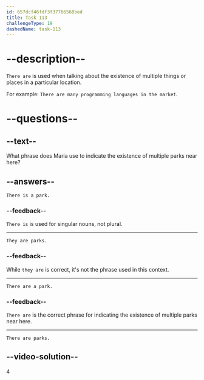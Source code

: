 ```yaml
---
id: 657dcf46fdf3f37766568bed
title: Task 113
challengeType: 19
dashedName: task-113
---
```


# --description--

`There are` is used when talking about the existence of multiple things or places in a particular location.

For example: `There are many programming languages in the market`. 

# --questions--

## --text--

What phrase does Maria use to indicate the existence of multiple parks near here?

## --answers--

`There is a park.`

### --feedback--

`There is` is used for singular nouns, not plural.

---

`They are parks.`

### --feedback--

While `they are` is correct, it's not the phrase used in this context.

---

`There are a park.`

### --feedback--

`There are` is the correct phrase for indicating the existence of multiple parks near here.

---

`There are parks.`

## --video-solution--

4
